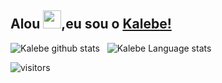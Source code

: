## Alou <img src="https://github.com/TheDudeThatCode/TheDudeThatCode/blob/master/Assets/Hi.gif" width="29px">,eu sou o [Kalebe!](https://www.linkedin.com/in/aakash9868sinha/) 





![Kalebe github stats](https://github-readme-stats.vercel.app/api?username=Kalebeadv&show_icons=true&hide_border=true&include_all_commits=true)&nbsp;&nbsp;
![Kalebe Language stats](https://github-readme-stats-eight-theta.vercel.app/api/top-langs/?username=Kalebeadv&layout=compact&langs_count=8&hide_border=true)
<br />



![visitors](https://visitor-badge.laobi.icu/badge?page_id=isupersky.isupersky)
